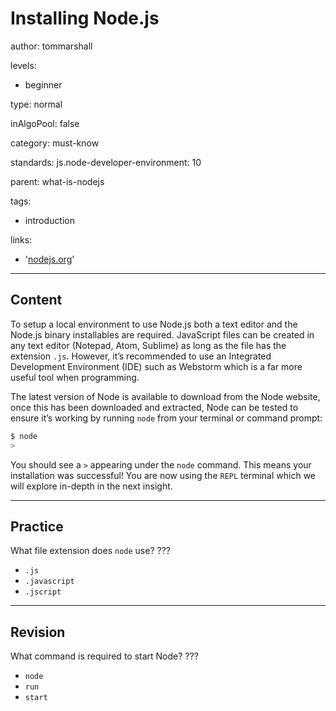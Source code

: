 # Installing Node.js
author: tommarshall

levels:

  - beginner

type: normal

inAlgoPool: false

category: must-know

standards:
  js.node-developer-environment: 10

parent: what-is-nodejs

tags:
  - introduction

links:
- '[nodejs.org](https://nodejs.org/en/)'

---
## Content

To setup a local environment to use Node.js both a text editor and the Node.js binary installables are required. JavaScript files can be created in any text editor (Notepad, Atom, Sublime) as long as the file has the extension `.js`. However, it’s recommended to use an Integrated Development Environment (IDE) such as Webstorm which is a far more useful tool when programming.

The latest version of Node is available to download from the Node website, once this has been downloaded and extracted, Node can be tested to ensure it’s working by running `node` from your terminal or command prompt:
```bash
$ node
>
```
You should see a `>` appearing under the `node` command. This means your installation was successful! You are now using the `REPL` terminal which we will explore in-depth in the next insight.

---
## Practice
What file extension does `node` use?
???

* `.js`
* `.javascript`
* `.jscript`

---
## Revision

What command is required to start Node?
???

* `node`
* `run`
* `start`

